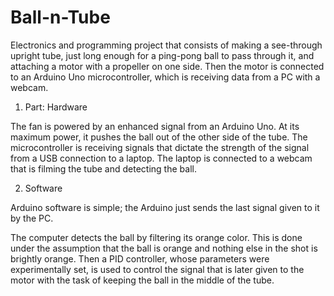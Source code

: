 # Ball-n-Tube
Electronics and programming project that consists of making a see-through upright tube, just long enough for a ping-pong ball to pass through it, and attaching a motor with a propeller on one side. Then the motor is connected to an Arduino Uno microcontroller, which is receiving data from a PC with a webcam.

1. Part: Hardware

The fan is powered by an enhanced signal from an Arduino Uno. At its maximum power, it pushes the ball out of the other side of the tube. The microcontroller is receiving signals that dictate the strength of the signal from a USB connection to a laptop. The laptop is connected to a webcam that is filming the tube and detecting the ball.

2. Software

Arduino software is simple; the Arduino just sends the last signal given to it by the PC.

The computer detects the ball by filtering its orange color. This is done under the assumption that the ball is orange and nothing else in the shot is brightly orange. Then a PID controller, whose parameters were experimentally set, is used to control the signal that is later given to the motor with the task of keeping the ball in the middle of the tube.

